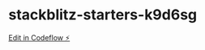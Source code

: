 # stackblitz-starters-k9d6sg

[Edit in Codeflow ⚡️](https://stackblitz.com/~/github.com/RKT-Chris/stackblitz-starters-k9d6sg)